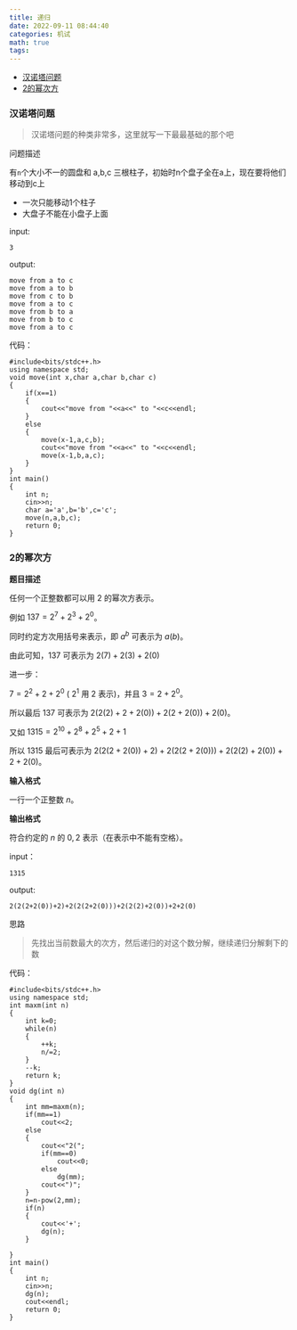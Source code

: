 ```yaml
---
title: 递归
date: 2022-09-11 08:44:40
categories: 机试
math: true
tags:
---
```

<!-- TOC -->

- [汉诺塔问题](#汉诺塔问题)
- [2的幂次方](#2的幂次方)

<!-- /TOC -->
### 汉诺塔问题
>汉诺塔问题的种类非常多，这里就写一下最最基础的那个吧

问题描述

有`n`个大小不一的圆盘和 a,b,c 三根柱子，初始时n个盘子全在a上，现在要将他们移动到c上

* 一次只能移动1个柱子
* 大盘子不能在小盘子上面

input:
```
3
```
output:
```
move from a to c
move from a to b
move from c to b
move from a to c
move from b to a
move from b to c
move from a to c
```
代码：
```
#include<bits/stdc++.h>
using namespace std;
void move(int x,char a,char b,char c)
{
	if(x==1)
	{
		cout<<"move from "<<a<<" to "<<c<<endl;
	}
	else
	{
		move(x-1,a,c,b);
		cout<<"move from "<<a<<" to "<<c<<endl;
		move(x-1,b,a,c);
	}
}
int main()
{
	int n;
	cin>>n;
	char a='a',b='b',c='c';
	move(n,a,b,c);
	return 0;
}
```
### 2的幂次方

**题目描述**

任何一个正整数都可以用 $2$ 的幂次方表示。

例如 $137= 2^7 + 2^3 + 2^0$。

同时约定方次用括号来表示，即 $a^b$ 可表示为 $a(b)$。

由此可知，$137$ 可表示为 $2(7)+2(3)+2(0)$

进一步：

$7= 2^2+2+2^0$  ( $2^1$ 用 $2$ 表示)，并且 $3=2+2^0$。

所以最后 $137$ 可表示为 $2(2(2)+2+2(0))+2(2+2(0))+2(0)$。

又如 $1315=2^{10} +2^8 +2^5 +2+1$

所以 $1315$ 最后可表示为 $2(2(2+2(0))+2)+2(2(2+2(0)))+2(2(2)+2(0))+2+2(0)$。

**输入格式**

一行一个正整数 $n$。

**输出格式**

符合约定的 $n$ 的 $0, 2$ 表示（在表示中不能有空格）。

input：
```
1315
```

output:

```
2(2(2+2(0))+2)+2(2(2+2(0)))+2(2(2)+2(0))+2+2(0)
```

思路
>先找出当前数最大的次方，然后递归的对这个数分解，继续递归分解剩下的数

代码：
```
#include<bits/stdc++.h>
using namespace std;
int maxm(int n)
{
	int k=0;
	while(n)
	{
		++k;
		n/=2;
	}
	--k;
	return k;
}
void dg(int n)
{
	int mm=maxm(n);
	if(mm==1)
		cout<<2;
	else
	{
		cout<<"2(";
		if(mm==0)
			cout<<0;
		else
			dg(mm);
		cout<<")";
	}
	n=n-pow(2,mm);
	if(n) 
	{
		cout<<'+';
		dg(n);
	}
	
}
int main()
{
	int n;
	cin>>n;
	dg(n);
	cout<<endl;
	return 0; 
} 
```
